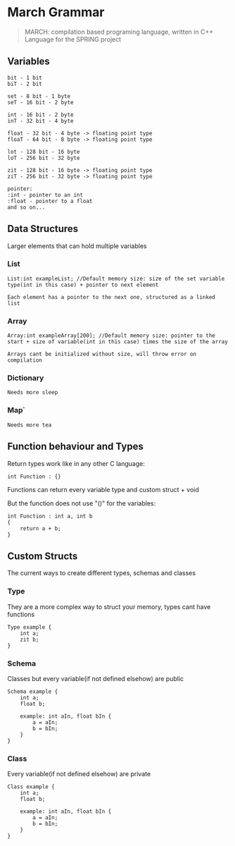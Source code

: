 # March Grammar
> MARCH: compilation based programing language, written in C++
Language for the SPRING project

## Variables
```
bit - 1 bit
biT - 2 bit

set - 8 bit - 1 byte
seT - 16 bit - 2 byte

int - 16 bit - 2 byte
inT - 32 bit - 4 byte

float - 32 bit - 4 byte -> floating point type
floaT - 64 bit - 8 byte -> floating point type

lot - 128 bit - 16 byte
loT - 256 bit - 32 byte

zit - 128 bit - 16 byte -> floating point type
ziT - 256 bit - 32 byte -> floating point type

pointer:
:int - pointer to an int
:float - pointer to a float
and so on...
```
## Data Structures
Larger elements that can hold multiple variables
### List
```
List:int exampleList; //Default memory size: size of the set variable type(int in this case) + pointer to next element

Each element has a pointer to the next one, structured as a linked list
```
### Array
```
Array:int exampleArray[200]; //Default memory size: pointer to the start + size of variable(int in this case) times the size of the array

Arrays cant be initialized without size, will throw error on compilation
```
### Dictionary
```
Needs more sleep
```
### Map˙
```
Needs more tea
```

## Function behaviour and Types
Return types work like in any other C language:
```
int Function : {}
```
Functions can return every variable type and custom struct + void

But the function does not use "()" for the variables:
```
int Function : int a, int b 
{
    return a + b;
}
```

## Custom Structs
The current ways to create different types, schemas and classes
### Type
They are a more complex way to struct your memory, types cant have functions
```
Type example {
    int a;
    zit b;
}
```
### Schema
Classes but every variable(if not defined elsehow) are public
```
Schema example {
    int a;
    float b;

    example: int aIn, float bIn {
        a = aIn;
        b = bIn;
    }
}
```
### Class
Every variable(if not defined elsehow) are private
```
Class example {
    int a;
    float b;

    example: int aIn, float bIn {
        a = aIn;
        b = bIn;
    }
}
```